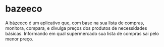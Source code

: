 # bazeeco

A bázeeco é um aplicativo que, com base na sua lista de compras, monitora, compara, e divulga preços dos produtos de necessidades básicas.
Informando em qual supermercado sua lista de compras sai pelo menor preço.
